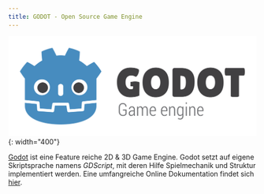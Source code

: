 ```yaml
---
title: GODOT - Open Source Game Engine
---
```


![Godot Logo](../../images/Godot_logo.png){: width="400"}

[Godot](https://godotengine.org) ist eine Feature reiche 2D & 3D Game Engine. Godot setzt auf eigene Skriptsprache namens *GDScript*, mit deren Hilfe Spielmechanik und Struktur implementiert werden. Eine umfangreiche Online Dokumentation findet sich [hier](https://docs.godotengine.org/en/stable/index.html).
